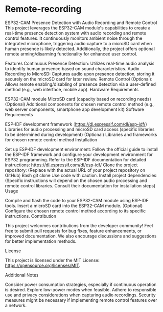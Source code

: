 # Remote-recording

ESP32-CAM Presence Detection with Audio Recording and Remote Control
This project leverages the ESP32-CAM module's capabilities to create a real-time presence detection system with audio recording and remote control features. It continuously monitors ambient noise through the integrated microphone, triggering audio capture to a microSD card when human presence is likely detected. Additionally, the project offers optional remote arming/disarming functionality for enhanced user control.

Features
Continuous Presence Detection: Utilizes real-time audio analysis to identify human presence based on sound characteristics.
Audio Recording to MicroSD: Captures audio upon presence detection, storing it securely on the microSD card for later review.
Remote Control (Optional): Allows remote enabling/disabling of presence detection via a user-defined method (e.g., web interface, mobile app).
Hardware Requirements

ESP32-CAM module
MicroSD card (capacity based on recording needs)
(Optional) Additional components for chosen remote control method (e.g., web server components, smartphone app development kit)
Software Requirements

ESP-IDF development framework (https://dl.espressif.com/dl/esp-idf/)
Libraries for audio processing and microSD card access (specific libraries to be determined during development)
(Optional) Libraries and frameworks for chosen remote control method
Installation

Set up ESP-IDF development environment: Follow the official guide to install the ESP-IDF framework and configure your development environment for ESP32 programming. Refer to the ESP-IDF documentation for detailed instructions: https://dl.espressif.com/dl/esp-idf/
Clone the project repository: (Replace <URL> with the actual URL of your project repository on GitHub)
Bash
git clone <URL>
Use code with caution.
Install project dependencies: (Specific instructions will depend on the chosen audio processing and remote control libraries. Consult their documentation for installation steps)
Usage

Compile and flash the code to your ESP32-CAM module using ESP-IDF tools.
Insert a microSD card into the ESP32-CAM module.
(Optional) Configure the chosen remote control method according to its specific instructions.
Contribution

This project welcomes contributions from the developer community! Feel free to submit pull requests for bug fixes, feature enhancements, or improved documentation.  We also encourage discussions and suggestions for better implementation methods.

License

This project is licensed under the MIT License: https://opensource.org/licenses/MIT.

Additional Notes

Consider power consumption strategies, especially if continuous operation is desired. Explore low-power modes when feasible.
Adhere to responsible use and privacy considerations when capturing audio recordings.
Security measures might be necessary if implementing remote control features over a network.
